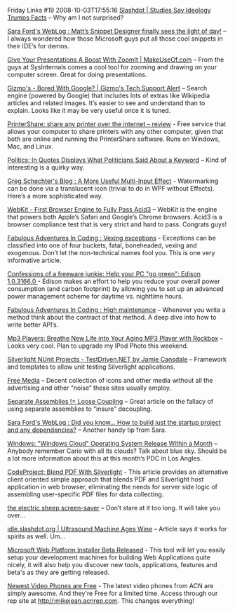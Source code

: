 Friday Links #19
2008-10-03T17:55:16
[Slashdot | Studies Say Ideology Trumps Facts](http://science.slashdot.org/article.pl?sid=08/09/25/036232&from=rss) – Why am I not surprised?

[Sara Ford's WebLog : Matt’s Snippet Designer finally sees the light of day!](http://blogs.msdn.com/saraford/archive/2008/09/26/matt-s-snippet-designer-finally-sees-the-light-of-day.aspx) – I always wondered how those Microsoft guys put all those cool snippets in their IDE’s for demos.

[Give Your Presentations A Boost With ZoomIt | MakeUseOf.com](http://www.makeuseof.com/tag/give-your-presentations-a-boost-with-zoomit-windows-only/) – From the guys at SysInternals comes a cool tool for zooming and drawing on your computer screen. Great for doing presentations.

[Gizmo's - Bored With Google? | Gizmo's Tech Support Alert](http://www.techsupportalert.com/content/bored-google.htm) – Search engine (powered by Google) that includes lots of extras like Wikipedia articles and related images. It’s easier to see and understand than to explain. Looks like it may be very useful once it is tuned.

[PrinterShare: share any printer over the internet – review](http://www.freewaregenius.com/2008/09/26/printershare-share-printers-over-the-internet/) - Free service that allows your computer to share printers with any other computer, given that both are online and running the PrinterShare software. Runs on Windows, Mac, and Linux.

[Politics: In Quotes Displays What Politicians Said About a Keyword](http://lifehacker.com/5055388/in-quotes-displays-what-politicians-said-about-a-keyword) – Kind of interesting is a quirky way.

[Greg Schechter's Blog : A More Useful Multi-Input Effect](http://blogs.msdn.com/greg_schechter/archive/2008/09/27/a-more-useful-multi-input-effect.aspx) - Watermarking can be done via a translucent icon (trivial to do in WPF without Effects). Here’s a more sophisticated way.

[WebKit - First Browser Engine to Fully Pass Acid3](http://davidhayden.com/blog/dave/archive/2008/09/27/WebKitFirstBrowserEnginePassAcid3AppleSafariGoogleChrome.aspx) – WebKit is the engine that powers both Apple’s Safari and Google’s Chrome browsers. Acid3 is a browser compliance test that is very strict and hard to pass. Congrats guys!

[Fabulous Adventures In Coding : Vexing exceptions](http://blogs.msdn.com/ericlippert/archive/2008/09/10/vexing-exceptions.aspx) - Exceptions can be classified into one of four buckets, fatal, boneheaded, vexing and exogenous. Don’t let the non-technical names fool you. This is one very informative article.

[Confessions of a freeware junkie: Help your PC "go green": Edison 1.0.3166.0 ](http://thefreewarejunkie.com/2008/09/help-your-pc-go-green-edison-1031660.html)- Edison makes an effort to help you reduce your overall power consumption (and carbon footprint) by allowing you to set up an advanced power management scheme for daytime vs. nighttime hours.

[Fabulous Adventures In Coding : High maintenance](http://blogs.msdn.com/ericlippert/archive/2008/09/08/high-maintenance.aspx) – Whenever you write a method think about the contract of that method. A deep dive into how to write better API’s.

[Mp3 Players: Breathe New Life into Your Aging MP3 Player with Rockbox](http://lifehacker.com/5056370/breath-new-life-into-your-aging-mp3-player-with-rockbox) – Looks very cool. Plan to upgrade my IPod Photo this weekend.

[Silverlight NUnit Projects - TestDriven.NET by Jamie Cansdale](http://weblogs.asp.net/nunitaddin/archive/2008/05/01/silverlight-nunit-projects.aspx) – Framework and templates to allow unit testing Silverlight applications.

[Free Media](http://www.eecs.wsu.edu/%7Edjohnson/freeMedia/index.php) – Decent collection of icons and other media without all the advertising and other “noise” these sites usually employ.

[Separate Assemblies != Loose Coupling](http://codebetter.com/blogs/jeremy.miller/archive/2008/09/30/separate-assemblies-loose-coupling.aspx) – Great article on the fallacy of using separate assemblies to “insure” decoupling.

[Sara Ford's WebLog : Did you know… How to build just the startup project and any dependencies?](http://blogs.msdn.com/saraford/archive/2008/10/01/did-you-know-how-to-build-just-the-startup-project-and-any-dependencies-325.aspx) – Another handy tip from Sara.

[Windows: "Windows Cloud" Operating System Release Within a Month](http://lifehacker.com/5057714/windows-cloud-operating-system-release-within-a-month) – Anybody remember Cario with all its clouds? Talk about blue sky. Should be a lot more information about this at this month’s PDC in Los Angles.

[CodeProject: Blend PDF With Silverlight](http://www.codeproject.com/KB/silverlight/BlendPDFwithSilverlight.aspx) - This article provides an alternative client oriented simple approach that blends PDF and Silverlight host application in web browser, eliminating the needs for server side logic of assembling user-specific PDF files for data collecting.

[the electric sheep screen-saver](http://electricsheep.org/) – Don’t stare at it too long. It will take you over…

[idle.slashdot.org | Ultrasound Machine Ages Wine](http://idle.slashdot.org/article.pl?sid=08/10/01/2320248&from=rss) – Article says it works for spirits as well. Um…

[Microsoft Web Platform Installer Beta Released](http://blogs.iis.net/carlosag/archive/2008/10/02/microsoft-web-platform-installer-beta-released.aspx) - This tool will let you easily setup your development machines for building Web Applications quite nicely, it will also help you discover new tools, applications, features and beta's as they are getting released.

[Newest Video Phones are Free](http://myacn.com) - The latest video phones from ACN are simply awesome. And they're Free for a limited time. Access through our rep site at [http//:mikejean.acnrep.com](http://mikejean.acnrep.com). This changes everything!
